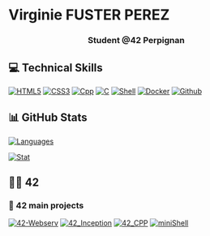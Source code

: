 # Virginie FUSTER PEREZ

<h3 align="center">
   Student @42 Perpignan
</h3>

## 💻 Technical Skills
[![HTML5](https://img.shields.io/badge/html5-%23E34F26.svg?style=for-the-badge&logo=html5&logoColor=white)](https://github.com/vfuster66)
[![CSS3](https://img.shields.io/badge/css3-%231572B6.svg?style=for-the-badge&logo=css3&logoColor=white)](https://github.com/vfuster66)
[![Cpp](https://img.shields.io/badge/c++-%2300599C.svg?style=for-the-badge&logo=c%2B%2B&logoColor=white)](https://github.com/vfuster66)
[![C](https://img.shields.io/badge/c-%2300599C.svg?style=for-the-badge&logo=c&logoColor=white&color=blue)](https://github.com/vfuster66)
[![Shell](https://img.shields.io/badge/shell_script-%23121011.svg?style=for-the-badge&logo=gnu-bash&logoColor=white)](https://github.com/vfuster66)
[![Docker](https://img.shields.io/badge/docker-%230db7ed.svg?style=for-the-badge&logo=docker&logoColor=white)](https://github.com/vfuster66)
[![Github](https://img.shields.io/badge/github-%23121011.svg?style=for-the-badge&logo=github&logoColor=white&color=black)](https://github.com/vfuster66)

## 📊 GitHub Stats
[![Languages](https://github-readme-stats.vercel.app/api?username=vfuster66&show_icons=true&theme=vue-dark&hide_border=true&count_private=true&hide=issues&card_width=300)](https://github.com/vfuster66)

[![Stat](https://github-readme-stats.vercel.app/api/top-langs/?username=vfuster66&layout=compact&hide=roff&langs_count=8&show_icons=true&theme=vue-dark&hide_border=true)](https://github.com/vfuster66)

## 👩‍🎓 42

### 📂 42 main projects
[![42-Webserv](https://github-readme-stats.vercel.app/api/pin/?username=vfuster66&repo=42-Webserv&theme=vue-dark&hide_border=true)](https://github.com/vfuster66/42-Webserv.git)
[![42_Inception](https://github-readme-stats.vercel.app/api/pin/?username=vfuster66&repo=42-Inception&theme=vue-dark&hide_border=true)](https://github.com/vfuster66/ft_containers)
[![42_CPP](https://github-readme-stats.vercel.app/api/pin/?username=vfuster66&repo=piscineCPP&theme=vue-dark&hide_border=true)]([https://github.com/vfuster66/42_CPP.git])
[![miniShell](https://github-readme-stats.vercel.app/api/pin/?username=vfuster66&repo=minishell&theme=vue-dark&hide_border=true)](https://github.com/vfuster66/minishell)
